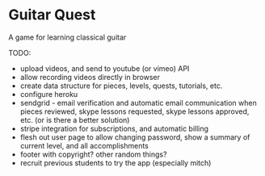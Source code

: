 # Guitar Quest

A game for learning classical guitar



TODO:

- upload videos, and send to youtube (or vimeo) API
- allow recording videos directly in browser
- create data structure for pieces, levels, quests, tutorials, etc.
- configure heroku
- sendgrid - email verification and automatic email communication when pieces reviewed, skype lessons requested, skype lessons approved, etc. (or is there a better solution)
- stripe integration for subscriptions, and automatic billing
- flesh out user page to allow changing password, show a summary of current level, and all accomplishments
- footer with copyright? other random things?
- recruit previous students to try the app (especially mitch)

